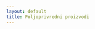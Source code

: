 ```yaml
---
layout: default
title: Poljoprivredni proizvodi
---
```


<style>
  @media (max-width: 768px) {
    .carousel-item img {
      width: 100%;
      height: auto;
    }
  }

  .hidden-section {
    opacity: 0;
    transform: translateX(-100%);
    transition: opacity 1s ease-out, transform 1s ease-out;
    box-shadow: 0px 4px 10px rgba(0, 0, 0, 0.2);
  }

  .show-section {
    opacity: 0.9;
    transform: translateX(0);
  }
</style>

<section id="products" class="splide container my-5 hidden-section" aria-label="Slide Container Example">
  <h2 class="text-center mb-4">Naši proizvodi</h2>
  <div class="splide__track">
    <ul class="splide__list">
      {% for image in site.data.landing.images %}
      <li class="splide__slide text-center carousel-item">
        <img
          src="{{ site.baseurl }}{{ image.url }}"
          class="d-block mx-auto carousel-img"
          alt="{{ image.alt }}"
        />
        <p class="mt-2 carousel-item-description">{{ image.alt }}</p>
      </li>
      {% endfor %}
    </ul>
    <div class="splide__arrows">
      <button class="splide__arrow splide__arrow--prev">
        <span class="carousel-control-prev-icon p-4" aria-hidden="true"></span>
      </button>
      <button class="splide__arrow splide__arrow--next">
        <span class="carousel-control-next-icon p-4" aria-hidden="true"></span>
      </button>
    </div>
  </div>
</section>
<section id="contact" class="container my-5 hidden-section">
  <h2 class="text-center mb-4">{{ site.data.i18n.contact_us }}</h2>
  <div class="row">
    <div class="col-md-6">
      <iframe
        class="w-100"
        height="300"
        src="https://www.google.com/maps/embed?"
        allowfullscreen
      ></iframe>
    </div>
    <div class="col-md-6">
      <p class="mb-2">
        <strong>Adresa:</strong> {{ site.data.landing.address }}
      </p>
      <p class="mb-2">
        <strong>Telefon:</strong> {{ site.data.landing.phone }}
      </p>
      <p class="mb-2"><strong>Email:</strong> {{ site.data.landing.email }}</p>
      <p class="mb-2"><strong>Radno vreme:</strong></p>
      <ul class="p-0">
        {% for working_hour in site.data.landing.working_hours %}
        <li class="py-1">{{ working_hour }}</li>
        {% endfor %}
      </ul>
    </div>
  </div>
</section>
<script src="
    https://cdn.jsdelivr.net/npm/@splidejs/splide@4.1.4/dist/js/splide.min.js
    "></script>
<script>
  var splide = new Splide(".splide", {
    type: "loop",
    perPage: 3,
    focus: "center",
    fixedWidth: "500px",
    autoplay: true,
    interval: (number = 3000),
    gap: "10px",
  });
  splide.mount();
</script>
<!-- <script>
  document.querySelectorAll(".carousel-img").forEach((img) => {
    const originalSrc = img.src;
    const hoverSrc = img.getAttribute("data-hover");
    img.addEventListener("mouseenter", () => {
      img.src = hoverSrc;
    });
    img.addEventListener("mouseleave", () => {
      img.src = originalSrc;
    });
  });
</script> -->
<script>
  document.addEventListener("DOMContentLoaded", function () {
    const sections = document.querySelectorAll(".hidden-section");
    function handleScroll() {
      sections.forEach((section) => {
        const sectionPosition = section.getBoundingClientRect().top;
        const screenHeight = window.innerHeight;
        if (sectionPosition < screenHeight * 0.75) {
          section.classList.add("show-section");
        }
      });
    }
    window.addEventListener("scroll", handleScroll);
    handleScroll();
  });
</script>
